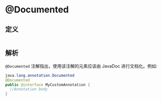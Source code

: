 # @Documented

## 定义

```

```

## 解析

`@Documented`  注解指出，使用该注解的元素应该由 JavaDoc 进行文档化。例如:

```java
java.lang.annotation.Documented
@Documented
public @interface MyCustomAnnotation {
  //Annotation body
}
```



